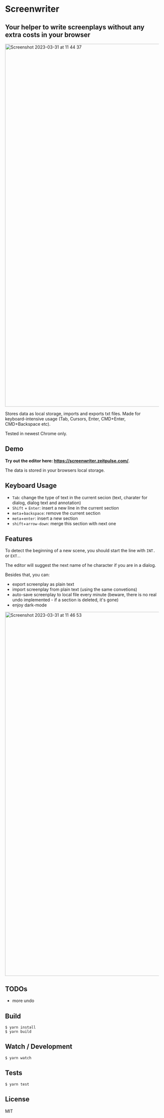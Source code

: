 # Screenwriter
## Your helper to write screenplays without any extra costs in your browser

<img width="1185" alt="Screenshot 2023-03-31 at 11 44 37" src="https://user-images.githubusercontent.com/140571/229086507-b4b63dd7-52ba-4c90-b97c-4dab1fc2bcbb.png">

Stores data as local storage, imports and exports txt files. Made for keyboard-intensive usage (Tab, Cursors, Enter, CMD+Enter,  CMD+Backspace etc).

Tested in newest Chrome only.

## Demo

**Try out the editor here: https://screenwriter.zeitpulse.com/**.

The data is stored in your browsers local storage.

## Keyboard Usage

 * `Tab`: change the type of text in the current secion (text, charater for dialog, dialog text and annotation)
 * `Shift` + `Enter`: insert a new line in the current section
 * `meta`+`backspace`: remove the current section
 * `meta`+`enter`: insert a new section
 * `shift`+`arrow-down`: merge this section with next one

## Features

To detect the beginning of a new scene, you should start the line with `INT.` or `EXT.`.

The editor will suggest the next name of he character if you are in a dialog.

Besides that, you can:

 * export screenplay as plain text
 * import screenplay from plain text (using the same convetions)
 * auto-save screenplay to local file every minute (beware, there is no real undo implemented - if a section is deleted, it's gone)
 * enjoy dark-mode
 
<img width="1189" alt="Screenshot 2023-03-31 at 11 46 53" src="https://user-images.githubusercontent.com/140571/229086759-31aa087d-cb28-443f-82c6-a36200b16a26.png">

## TODOs

 * more undo

## Build

    $ yarn install
    $ yarn build

## Watch / Development

    $ yarn watch

## Tests

    $ yarn test

## License

MIT

